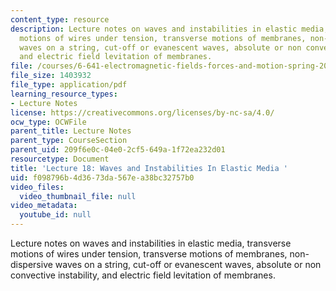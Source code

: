 ```yaml
---
content_type: resource
description: Lecture notes on waves and instabilities in elastic media, transverse
  motions of wires under tension, transverse motions of membranes, non-dispersive
  waves on a string, cut-off or evanescent waves, absolute or non convective instability,
  and electric field levitation of membranes.
file: /courses/6-641-electromagnetic-fields-forces-and-motion-spring-2005/f098796b4d3673da567ea38bc32757b0_lecture18.pdf
file_size: 1403932
file_type: application/pdf
learning_resource_types:
- Lecture Notes
license: https://creativecommons.org/licenses/by-nc-sa/4.0/
ocw_type: OCWFile
parent_title: Lecture Notes
parent_type: CourseSection
parent_uid: 209f6e0c-04e0-2cf5-649a-1f72ea232d01
resourcetype: Document
title: 'Lecture 18: Waves and Instabilities In Elastic Media '
uid: f098796b-4d36-73da-567e-a38bc32757b0
video_files:
  video_thumbnail_file: null
video_metadata:
  youtube_id: null
---
```

Lecture notes on waves and instabilities in elastic media, transverse motions of wires under tension, transverse motions of membranes, non-dispersive waves on a string, cut-off or evanescent waves, absolute or non convective instability, and electric field levitation of membranes.